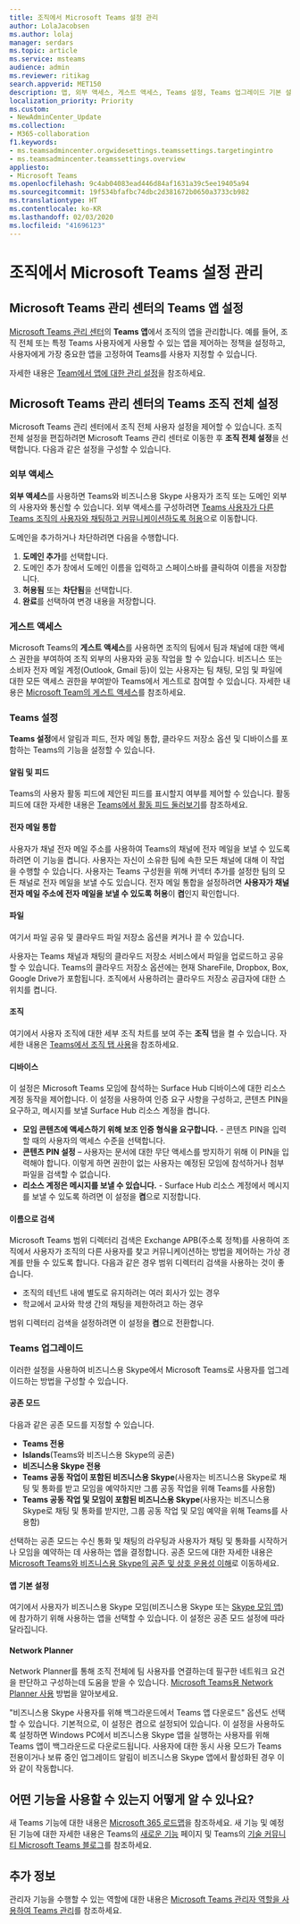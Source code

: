 ```yaml
---
title: 조직에서 Microsoft Teams 설정 관리
author: LolaJacobsen
ms.author: lolaj
manager: serdars
ms.topic: article
ms.service: msteams
audience: admin
ms.reviewer: ritikag
search.appverid: MET150
description: 앱, 외부 액세스, 게스트 액세스, Teams 설정, Teams 업그레이드 기본 설정을 포함하여 조직의 Microsoft Teams 조직 전체 설정을 켜거나 끄는 방법을 알아봅니다.
localization_priority: Priority
ms.custom:
- NewAdminCenter_Update
ms.collection:
- M365-collaboration
f1.keywords:
- ms.teamsadmincenter.orgwidesettings.teamssettings.targetingintro
- ms.teamsadmincenter.teamssettings.overview
appliesto:
- Microsoft Teams
ms.openlocfilehash: 9c4ab04083ead446d84af1631a39c5ee19405a94
ms.sourcegitcommit: 19f534bfafbc74dbc2d381672b0650a3733cb982
ms.translationtype: HT
ms.contentlocale: ko-KR
ms.lasthandoff: 02/03/2020
ms.locfileid: "41696123"
---
```

# <a name="manage-microsoft-teams-settings-for-your-organization"></a>조직에서 Microsoft Teams 설정 관리

## <a name="teams-apps-settings-in-the-microsoft-teams-admin-center"></a>Microsoft Teams 관리 센터의 Teams 앱 설정

[Microsoft Teams 관리 센터](https://admin.teams.microsoft.com)의 **Teams 앱**에서 조직의 앱을 관리합니다. 예를 들어, 조직 전체 또는 특정 Teams 사용자에게 사용할 수 있는 앱을 제어하는 정책을 설정하고, 사용자에게 가장 중요한 앱을 고정하여 Teams를 사용자 지정할 수 있습니다.

자세한 내용은 [Team에서 앱에 대한 관리 설정](admin-settings.md)을 참조하세요.  

## <a name="teams-org-wide-settings-in-the-microsoft-teams-admin-center"></a>Microsoft Teams 관리 센터의 Teams 조직 전체 설정

Microsoft Teams 관리 센터에서 조직 전체 사용자 설정을 제어할 수 있습니다. 조직 전체 설정을 편집하려면 Microsoft Teams 관리 센터로 이동한 후 **조직 전체 설정**을 선택합니다. 다음과 같은 설정을 구성할 수 있습니다.

### <a name="external-access"></a>외부 액세스

**외부 액세스**를 사용하면 Teams와 비즈니스용 Skype 사용자가 조직 또는 도메인 외부의 사용자와 통신할 수 있습니다. 외부 액세스를 구성하려면 [Teams 사용자가 다른 Teams 조직의 사용자와 채팅하고 커뮤니케이션하도록 허용](let-your-teams-users-communicate-with-other-people.md)으로 이동합니다.

도메인을 추가하거나 차단하려면 다음을 수행합니다.

1. **도메인 추가**를 선택합니다.
2. 도메인 추가 창에서 도메인 이름을 입력하고 스페이스바를 클릭하여 이름을 저장합니다.
3. **허용됨** 또는 **차단됨**을 선택합니다.
4. **완료**를 선택하여 변경 내용을 저장합니다. 

### <a name="guest-access"></a>게스트 액세스

Microsoft Teams의 **게스트 액세스**를 사용하면 조직의 팀에서 팀과 채널에 대한 액세스 권한을 부여하여 조직 외부의 사용자와 공동 작업을 할 수 있습니다. 비즈니스 또는 소비자 전자 메일 계정(Outlook, Gmail 등)이 있는 사용자는 팀 채팅, 모임 및 파일에 대한 모든 액세스 권한을 부여받아 Teams에서 게스트로 참여할 수 있습니다. 자세한 내용은 [Microsoft Team의 게스트 액세스](guest-access.md)를 참조하세요.

### <a name="teams-settings"></a>Teams 설정

**Teams 설정**에서 알림과 피드, 전자 메일 통합, 클라우드 저장소 옵션 및 디바이스를 포함하는 Teams의 기능을 설정할 수 있습니다.

#### <a name="notifications-and-feeds"></a>알림 및 피드

Teams의 사용자 활동 피드에 제안된 피드를 표시할지 여부를 제어할 수 있습니다. 활동 피드에 대한 자세한 내용은 [Teams에서 활동 피드 둘러보기](https://support.office.com/article/explore-the-activity-feed-in-teams-91c635a1-644a-4c60-9c98-233db3e13a56)를 참조하세요.

#### <a name="email-integration"></a>전자 메일 통합

사용자가 채널 전자 메일 주소를 사용하여 Teams의 채널에 전자 메일을 보낼 수 있도록 하려면 이 기능을 켭니다. 사용자는 자신이 소유한 팀에 속한 모든 채널에 대해 이 작업을 수행할 수 있습니다. 사용자는 Teams 구성원을 위해 커넥터 추가를 설정한 팀의 모든 채널로 전자 메일을 보낼 수도 있습니다. 전자 메일 통합을 설정하려면 **사용자가 채널 전자 메일 주소에 전자 메일을 보낼 수 있도록 허용**이 **켬**인지 확인합니다.

#### <a name="files"></a>파일

여기서 파일 공유 및 클라우드 파일 저장소 옵션을 켜거나 끌 수 있습니다.

사용자는 Teams 채널과 채팅의 클라우드 저장소 서비스에서 파일을 업로드하고 공유할 수 있습니다. Teams의 클라우드 저장소 옵션에는 현재 ShareFile, Dropbox, Box, Google Drive가 포함됩니다. 조직에서 사용하려는 클라우드 저장소 공급자에 대한 스위치를 켭니다.

#### <a name="organization"></a>조직

여기에서 사용자 조직에 대한 세부 조직 차트를 보여 주는 **조직** 탭을 켤 수 있습니다. 자세한 내용은 [Teams에서 조직 탭 사용](https://support.office.com/article/use-the-organization-tab-in-teams-ff02568b-290a-46d6-ae7a-cda22f723894)을 참조하세요.

#### <a name="devices"></a>디바이스

이 설정은 Microsoft Teams 모임에 참석하는 Surface Hub 디바이스에 대한 리소스 계정 동작을 제어합니다. 이 설정을 사용하여 인증 요구 사항을 구성하고, 콘텐츠 PIN을 요구하고, 메시지를 보낼 Surface Hub 리소스 계정을 켭니다.

- **모임 콘텐츠에 액세스하기 위해 보조 인증 형식을 요구합니다.** - 콘텐츠 PIN을 입력할 때의 사용자의 액세스 수준을 선택합니다.
- **콘텐츠 PIN 설정** – 사용자는 문서에 대한 무단 액세스를 방지하기 위해 이 PIN을 입력해야 합니다. 이렇게 하면 권한이 없는 사용자는 예정된 모임에 참석하거나 첨부 파일을 검색할 수 없습니다.
- **리소스 계정은 메시지를 보낼 수 있습니다.** - Surface Hub 리소스 계정에서 메시지를 보낼 수 있도록 하려면 이 설정을 **켬**으로 지정합니다.

#### <a name="search-by-name"></a>이름으로 검색

Microsoft Teams 범위 디렉터리 검색은 Exchange APB(주소록 정책)를 사용하여 조직에서 사용자가 조직의 다른 사용자를 찾고 커뮤니케이션하는 방법을 제어하는 가상 경계를 만들 수 있도록 합니다. 다음과 같은 경우 범위 디렉터리 검색을 사용하는 것이 좋습니다.

- 조직의 테넌트 내에 별도로 유지하려는 여러 회사가 있는 경우 
- 학교에서 교사와 학생 간의 채팅을 제한하려고 하는 경우 

범위 디렉터리 검색을 설정하려면 이 설정을 **켬**으로 전환합니다.

### <a name="teams-upgrade"></a>Teams 업그레이드

이러한 설정을 사용하여 비즈니스용 Skype에서 Microsoft Teams로 사용자를 업그레이드하는 방법을 구성할 수 있습니다. 

#### <a name="coexistence-mode"></a>공존 모드
다음과 같은 공존 모드를 지정할 수 있습니다. 

- **Teams 전용**
- **Islands**(Teams와 비즈니스용 Skype의 공존)
- **비즈니스용 Skype 전용**
- **Teams 공동 작업이 포함된 비즈니스용 Skype**(사용자는 비즈니스용 Skype로 채팅 및 통화를 받고 모임을 예약하지만 그룹 공동 작업을 위해 Teams를 사용함)
- **Teams 공동 작업 및 모임이 포함된 비즈니스용 Skype**(사용자는 비즈니스용 Skype로 채팅 및 통화를 받지만, 그룹 공동 작업 및 모임 예약을 위해 Teams를 사용함)

선택하는 공존 모드는 수신 통화 및 채팅의 라우팅과 사용자가 채팅 및 통화를 시작하거나 모임을 예약하는 데 사용하는 앱을 결정합니다. 공존 모드에 대한 자세한 내용은 [Microsoft Teams와 비즈니스용 Skype의 공존 및 상호 운용성 이해](teams-and-skypeforbusiness-coexistence-and-interoperability.md)로 이동하세요.

#### <a name="app-preferences"></a>앱 기본 설정

여기에서 사용자가 비즈니스용 Skype 모임(비즈니스용 Skype 또는 [Skype 모임 앱](https://support.office.com/ko-KR/article/What-is-Skype-Meetings-App-Skype-for-Business-Web-App-1FF3D412-718A-4982-8FF2-A4992608CDB5))에 참가하기 위해 사용하는 앱을 선택할 수 있습니다. 이 설정은 공존 모드 설정에 따라 달라집니다.


#### <a name="network-planner"></a>Network Planner

Network Planner를 통해 조직 전체에 팀 사용자를 연결하는데 필구한 네트워크 요건을 판단하고 구성하는데 도움을 받을 수 있습니다.  [Microsoft Teams용 Network Planner 사용](https://docs.microsoft.com/microsoftteams/network-planner) 방법을 알아보세요.

"비즈니스용 Skype 사용자를 위해 백그라운드에서 Teams 앱 다운로드" 옵션도 선택할 수 있습니다.  기본적으로, 이 설정은 켬으로 설정되어 있습니다. 이 설정을 사용하도록 설정하면 Windows PC에서 비즈니스용 Skype 앱을 실행하는 사용자를 위해 Teams 앱이 백그라운드로 다운로드됩니다. 사용자에 대한 동시 사용 모드가 Teams 전용이거나 보류 중인 업그레이드 알림이 비즈니스용 Skype 앱에서 활성화된 경우 이와 같이 작동합니다.


## <a name="how-can-i-tell-which-features-are-available"></a>어떤 기능을 사용할 수 있는지 어떻게 알 수 있나요?

새 Teams 기능에 대한 내용은 [Microsoft 365 로드맵](https://www.microsoft.com/en-us/microsoft-365/roadmap?rtc=1&filters=Microsoft%20Teams)을 참조하세요. 새 기능 및 예정된 기능에 대한 자세한 내용은 Teams의 [새로운 기능](https://support.office.com/en-us/article/what-s-new-in-microsoft-teams-d7092a6d-c896-424c-b362-a472d5f105de?ui=en-US&rs=en-US&ad=US) 페이지 및 Teams의 [기술 커뮤니티 Microsoft Teams 블로그](https://techcommunity.microsoft.com/t5/Microsoft-Teams-Blog/What-s-new-in-Teams-Microsoft-Ignite-Edition/ba-p/252531)를 참조하세요. 

## <a name="more-information"></a>추가 정보

관리자 기능을 수행할 수 있는 역할에 대한 내용은 [Microsoft Teams 관리자 역할을 사용하여 Teams 관리](using-admin-roles.md)를 참조하세요.
